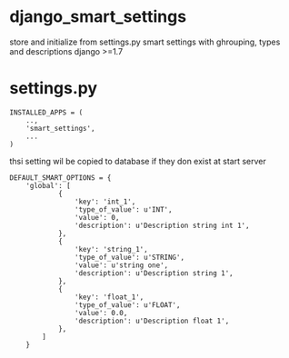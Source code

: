 # django_smart_settings
store and initialize from settings.py smart settings with ghrouping, types and descriptions
django >=1.7

# settings.py 

```
INSTALLED_APPS = (
    ..,
    'smart_settings',
    ...
)
```
thsi setting wil be copied to database if they don exist at start server
```
DEFAULT_SMART_OPTIONS = {
    'global': [
            {
                'key': 'int_1',
                'type_of_value': u'INT',
                'value': 0,
                'description': u'Description string int 1',
            },
            {
                'key': 'string_1',
                'type_of_value': u'STRING',
                'value': u'string one',
                'description': u'Description string 1',
            },
            {
                'key': 'float_1',
                'type_of_value': u'FLOAT',
                'value': 0.0,
                'description': u'Description float 1',
            },
        ]
    }
```
